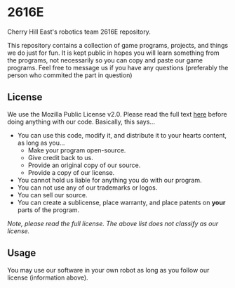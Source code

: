 # 2616E
Cherry Hill East's robotics team 2616E repository.

This repository contains a collection of game programs, projects, and things we do just for fun.
It is kept public in hopes you will learn something from the programs, not necessarily so you can copy and paste our game programs.
Feel free to message us if you have any questions (preferably the person who commited the part in question)

## License
We use the Mozilla Public License v2.0. Please read the full text [here](https://github.com/EastRobotics/2616E/blob/master/LICENSE.txt) before doing anything with our code. Basically, this says...
* You can use this code, modify it, and distribute it to your hearts content, as long as you...
  - Make your program open-source.
  - Give credit back to us.
  - Provide an original copy of our source.
  - Provide a copy of our license.
* You cannot hold us liable for anything you do with our program.
* You can not use any of our trademarks or logos.
* You can sell our source.
* You can create a sublicense, place warranty, and place patents on **your** parts of the program.

*Note, please read the full license. The above list does not classify as our license.*

## Usage
You may use our software in your own robot as long as you follow our license (information above).
